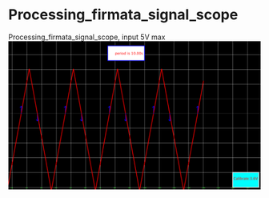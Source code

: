 # Processing_firmata_signal_scope
Processing_firmata_signal_scope, input 5V max
![image](https://github.com/Waxpple/Processing_firmata_signal_scope/blob/main/%E6%88%AA%E5%9C%96%202021-01-06%20%E4%B8%8B%E5%8D%888.21.54.png)
